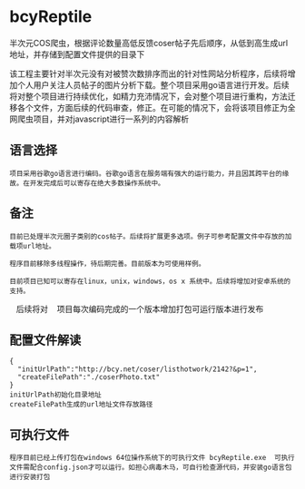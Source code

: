 # bcyReptile
半次元COS爬虫，根据评论数量高低反馈coser帖子先后顺序，从低到高生成url地址，并存储到配置文件提供的目录下

该工程主要针对半次元没有对被赞次数排序而出的针对性网站分析程序，后续将增加个人用户关注人员帖子的图片分析下载。整个项目采用go语言进行开发。后续将对整个项目进行持续优化，如精力充沛情况下，会对整个项目进行重构，方法迁移各个文件，方面后续的代码审查，修正。在可能的情况下，会将该项目修正为全网爬虫项目，并对javascript进行一系列的内容解析

## 语言选择
    
    项目采用谷歌go语言进行编码。谷歌go语言在服务端有强大的运行能力，并且因其跨平台的缘故。在开发完成后可以寄存在绝大多数操作系统中。
    
## 备注

    目前已处理半次元圈子类别的cos帖子。后续将扩展更多选项。例子可参考配置文件中存放的加载项url地址。
    
    程序目前移除多线程操作，待后期完善。目前版本为可使用样例。

    目前项目已知可以寄存在linux，unix，windows，os x 系统中。后续将增加对安卓系统的支持。
    后续将对
    项目每次编码完成的一个版本增加打包可运行版本进行发布
## 配置文件解读
    {
      "initUrlPath":"http://bcy.net/coser/listhotwork/2142?&p=1",
      "createFilePath":"./coserPhoto.txt"
    }
    initUrlPath初始化目录地址
    createFilePath生成的url地址文件存放路径
    
## 可执行文件
    程序目前已经上传打包在windows 64位操作系统下的可执行文件 bcyReptile.exe  可执行文件需配合config.json才可以运行。如担心病毒木马，可自行检查源代码，并安装go语言包进行安装打包
